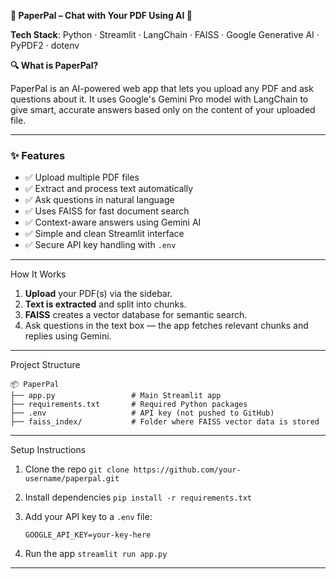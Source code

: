 **📄 PaperPal – Chat with Your PDF Using AI 🤖**

**Tech Stack**: Python · Streamlit · LangChain · FAISS · Google Generative AI · PyPDF2 · dotenv

**🔍 What is PaperPal?**

PaperPal is an AI-powered web app that lets you upload any PDF and ask questions about it. It uses Google's Gemini Pro model with LangChain to give smart, accurate answers based only on the content of your uploaded file.

---

### ✨ Features

* ✅ Upload multiple PDF files
* ✅ Extract and process text automatically
* ✅ Ask questions in natural language
* ✅ Uses FAISS for fast document search
* ✅ Context-aware answers using Gemini AI
* ✅ Simple and clean Streamlit interface
* ✅ Secure API key handling with `.env`

---

How It Works

1. **Upload** your PDF(s) via the sidebar.
2. **Text is extracted** and split into chunks.
3. **FAISS** creates a vector database for semantic search.
4. Ask questions in the text box — the app fetches relevant chunks and replies using Gemini.

---

Project Structure

```
📦 PaperPal
├── app.py                 # Main Streamlit app
├── requirements.txt       # Required Python packages
├── .env                   # API key (not pushed to GitHub)
├── faiss_index/           # Folder where FAISS vector data is stored
```

---

Setup Instructions

1. Clone the repo
   `git clone https://github.com/your-username/paperpal.git`

2. Install dependencies
   `pip install -r requirements.txt`

3. Add your API key to a `.env` file:

   ```
   GOOGLE_API_KEY=your-key-here
   ```

4. Run the app
   `streamlit run app.py`

---

